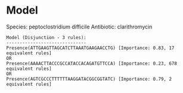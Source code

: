 
# Model

Species: peptoclostridium difficile
Antibiotic: clarithromycin

```
Model (Disjunction - 3 rules):
------------------------------
Presence(ATTGAAGTTAGCATCTTAAATGAAGAACCTG) [Importance: 0.83, 17 equivalent rules]
OR
Presence(AAAACTTACCCGCCATACCACAGATGTTCCA) [Importance: 0.23, 678 equivalent rules]
OR
Presence(AGTCGCCCTTTTTTAAGGATACGGCGGTATC) [Importance: 0.79, 2 equivalent rules]

```

